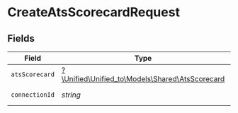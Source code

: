# CreateAtsScorecardRequest


## Fields

| Field                                                                                  | Type                                                                                   | Required                                                                               | Description                                                                            |
| -------------------------------------------------------------------------------------- | -------------------------------------------------------------------------------------- | -------------------------------------------------------------------------------------- | -------------------------------------------------------------------------------------- |
| `atsScorecard`                                                                         | [?\Unified\Unified_to\Models\Shared\AtsScorecard](../../models/shared/AtsScorecard.md) | :heavy_minus_sign:                                                                     | N/A                                                                                    |
| `connectionId`                                                                         | *string*                                                                               | :heavy_check_mark:                                                                     | ID of the connection                                                                   |